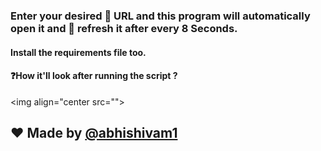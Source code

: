 ### Enter your desired 🔗 URL and this program will automatically open it and 🔄 refresh it after every 8 Seconds.
#### Install the requirements file too.
#### ❓How it'll look after running the script ?
<img align="center src="">

## ❤️ Made by [@abhishivam1](https://github.com/abhishivam1)
